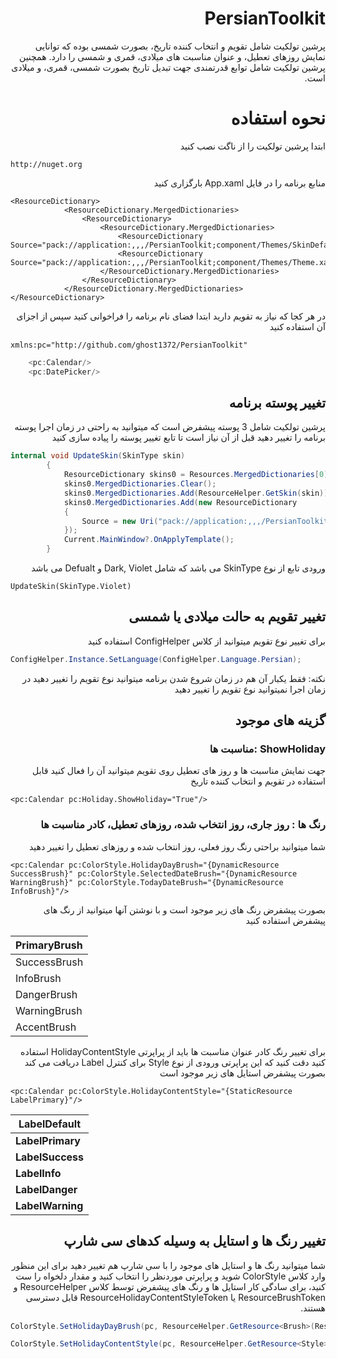 # <div dir="rtl">PersianToolkit</div>
<div dir="rtl">پرشین تولکیت شامل تقویم و انتخاب کننده تاریخ، بصورت شمسی بوده که توانایی نمایش روزهای تعطیل، و عنوان مناسبت های میلادی، قمری و شمسی را دارد. همچنین پرشین تولکیت شامل توابع قدرتمندی جهت تبدیل تاریخ بصورت شمسی، قمری، و میلادی است.</div>

# <div dir="rtl">نحوه استفاده</div>

<div dir="rtl">ابتدا پرشین تولکیت را از ناگت نصب کنید</div>

```
http://nuget.org
```

<div dir="rtl">منابع برنامه را در فایل App.xaml بارگزاری کنید</div>

```
<ResourceDictionary>
            <ResourceDictionary.MergedDictionaries>
                <ResourceDictionary>
                    <ResourceDictionary.MergedDictionaries>
                        <ResourceDictionary Source="pack://application:,,,/PersianToolkit;component/Themes/SkinDefault.xaml"/>
                        <ResourceDictionary Source="pack://application:,,,/PersianToolkit;component/Themes/Theme.xaml"/>
                    </ResourceDictionary.MergedDictionaries>
                </ResourceDictionary>
            </ResourceDictionary.MergedDictionaries>
</ResourceDictionary>
```

<div dir="rtl">در هر کجا که نیاز به تقویم دارید ابتدا فضای نام برنامه را فراخوانی کنید سپس از اجزای آن استفاده کنید</div>

``` 
xmlns:pc="http://github.com/ghost1372/PersianToolkit"
```


```c#
    <pc:Calendar/>
    <pc:DatePicker/>
```
##  <div dir="rtl">تغییر پوسته برنامه</div>

<div dir="rtl">پرشین تولکیت شامل 3 پوسته پیشفرض است که میتوانید به راحتی در زمان اجرا پوسته برنامه را تغییر دهید قبل از آن نیاز است تا تابع تغییر پوسته را پیاده سازی کنید</div>

```c#
internal void UpdateSkin(SkinType skin)
        {
            ResourceDictionary skins0 = Resources.MergedDictionaries[0];
            skins0.MergedDictionaries.Clear();
            skins0.MergedDictionaries.Add(ResourceHelper.GetSkin(skin));
            skins0.MergedDictionaries.Add(new ResourceDictionary
            {
                Source = new Uri("pack://application:,,,/PersianToolkit;component/Themes/Theme.xaml")
            });
            Current.MainWindow?.OnApplyTemplate();
        }
```

<div dir="rtl">ورودی تابع از نوع SkinType می باشد که شامل Dark, Violet و Defualt می باشد</div>

```UpdateSkin(SkinType.Violet)```

## <div dir="rtl">تغییر تقویم به حالت میلادی یا شمسی</div>

<div dir="rtl">برای تغییر نوع تقویم میتوانید از کلاس ConfigHelper استفاده کنید</div>

```c#
ConfigHelper.Instance.SetLanguage(ConfigHelper.Language.Persian);
```

<div dir="rtl">نکته: فقط یکبار آن هم در زمان شروع شدن برنامه میتوانید نوع تقویم را تغییر دهید در زمان اجرا نمیتوانید نوع تقویم را تغییر دهید</div>

## <div dir="rtl">گزینه های موجود</div>

### <div dir="rtl"> ShowHoliday :مناسبت ها</div>

<div dir="rtl">جهت نمایش مناسبت ها و روز های تعطیل روی تقویم میتوانید آن را فعال کنید قابل استفاده در تقویم و انتخاب کننده تاریخ</div>

```
<pc:Calendar pc:Holiday.ShowHoliday="True"/>
```

### <div dir="rtl">رنگ ها : روز جاری، روز انتخاب شده، روزهای تعطیل، کادر مناسبت ها</div>

<div dir="rtl">شما میتوانید براحتی رنگ روز فعلی، روز انتخاب شده و روزهای تعطیل را تغییر دهید</div>

```
<pc:Calendar pc:ColorStyle.HolidayDayBrush="{DynamicResource SuccessBrush}" pc:ColorStyle.SelectedDateBrush="{DynamicResource WarningBrush}" pc:ColorStyle.TodayDateBrush="{DynamicResource InfoBrush}"/>
```

<div dir="rtl">بصورت پیشفرض رنگ های زیر موجود است و با نوشتن آنها میتوانید از رنگ های پیشفرض استفاده کنید</div>


| PrimaryBrush |
| :----------- |
| SuccessBrush |
| InfoBrush    |
| DangerBrush  |
| WarningBrush |
| AccentBrush  |



<div dir="rtl">برای تغییر رنگ کادر عنوان مناسبت ها باید از پراپرتی HolidayContentStyle استفاده کنید دقت کنید که این پراپرتی ورودی از نوع Style برای کنترل Label دریافت می کند بصورت پیشفرض استایل های زیر موجود است</div>

```
<pc:Calendar pc:ColorStyle.HolidayContentStyle="{StaticResource LabelPrimary}"/>
```

| LabelDefault     |
| ---------------- |
| **LabelPrimary** |
| **LabelSuccess** |
| **LabelInfo**    |
| **LabelDanger**  |
| **LabelWarning** |



## <div dir="rtl">تغییر رنگ ها و استایل به وسیله کدهای سی شارپ</div>

<div dir="rtl">شما میتوانید رنگ ها و استایل های موجود را  با سی شارپ هم تغییر دهید برای این منظور وارد کلاس ColorStyle شوید و پراپرتی موردنظر را انتخاب کنید و مقدار دلخواه را ست کنید، برای سادگی کار استایل ها و رنگ های پیشفرض توسط کلاس ResourceHelper و ResourceBrushToken یا ResourceHolidayContentStyleToken قابل دسترسی هستند.</div>

```c#
ColorStyle.SetHolidayDayBrush(pc, ResourceHelper.GetResource<Brush>(ResourceBrushToken.SuccessBrush));

ColorStyle.SetHolidayContentStyle(pc, ResourceHelper.GetResource<Style>(ResourceHolidayContentStyleToken.LabelPrimary));

```

